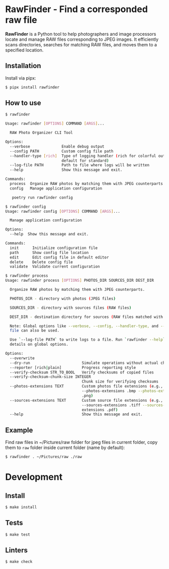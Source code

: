 # RawFinder - Find a corresponded raw file

**RawFinder** is a Python tool to help photographers and image processors locate and manage RAW files corresponding to JPEG images. It efficiently scans directories, searches for matching RAW files, and moves them to a specified location.

## Installation

Install via pipx:

```bash
$ pipx install rawfinder
```

## How to use

```bash
$ rawfinder

Usage: rawfinder [OPTIONS] COMMAND [ARGS]...

  RAW Photo Organizer CLI Tool

Options:
  --verbose              Enable debug output
  --config PATH          Custom config file path
  --handler-type [rich]  Type of logging handler (rich for colorful output,
                         default for standard)
  --log-file PATH        Path to file where logs will be written
  --help                 Show this message and exit.

Commands:
  process  Organize RAW photos by matching them with JPEG counterparts.
  config   Manage application configuration

   poetry run rawfinder config                                                                                                             [.venv] vit@Vitaliis-MacBook-Air
```

```bash
$ rawfinder config
Usage: rawfinder config [OPTIONS] COMMAND [ARGS]...

  Manage application configuration

Options:
  --help  Show this message and exit.

Commands:
  init      Initialize configuration file
  path      Show config file location
  edit      Edit config file in default editor
  delete    Delete config file
  validate  Validate current configuration
```

```bash
$ rawfinder process
Usage: rawfinder process [OPTIONS] PHOTOS_DIR SOURCES_DIR DEST_DIR

  Organize RAW photos by matching them with JPEG counterparts.

  PHOTOS_DIR - directory with photos (JPEG files)

  SOURCES_DIR - directory with sources files (RAW files)

  DEST_DIR - destination directory for sources (RAW files matched with JPEGs)

  Note: Global options like --verbose, --config, --handler-type, and --log-
  file can also be used.

  Use `--log-file PATH` to write logs to a file. Run `rawfinder --help` for
  details on global options.

Options:
  --overwrite
  --dry-run                       Simulate operations without actual changes
  --reporter [rich|plain]         Progress reporting style
  --verify-checksum STR_TO_BOOL   Verify checksums of copied files
  --verify-checksum-chunk-size INTEGER
                                  Chunk size for verifying checksums
  --photos-extensions TEXT        Custom photos file extensions (e.g.,
                                  --photos-extensions .bmp --photos-extensions
                                  .png)
  --sources-extensions TEXT       Custom source file extensions (e.g.,
                                  --sources-extensions .tiff --sources-
                                  extensions .pdf)
  --help                          Show this message and exit.
```

## Example

Find raw files in ~/Pictures/raw folder for jpeg files in current
folder, copy them to `raw` folder inside current folder (name by
default):

```bash
$ rawfinder . ~/Pictures/raw ./raw
```

# Development

## Install

```bash
$ make install
```

## Tests

```bash
$ make test
```

## Linters

```bash
$ make check
```
